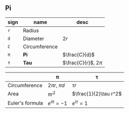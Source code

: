 ## Pi

| sign | name          | desc                  |
| ---- | ------------- | --------------------- |
| `r`  | Radius        |                       |
| `d`  | Diameter      | $2r$                  |
| `C`  | Circumference |                       |
| `π`  | **Pi**        | $\frac{C}{d}$         |
| `τ`  | **Tau**       | $\frac{C}{r}$, $2\pi$ |

|                 | π                 | τ                     |
| --------------- | ----------------- | --------------------- |
| Circumference   | $2\pi r$, $\pi d$ | $\tau r$              |
| Area            | $\pi r^2$         | $\frac{1}{2}\tau r^2$ |
| Euler's formula | $e^{i\pi} = -1$   | $e^{i\tau} = 1$       |
